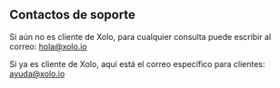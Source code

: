 ## Contactos de soporte

Si aún no es cliente de Xolo, para cualquier consulta puede escribir al correo: [hola@xolo.io](mailto:hola@xolo.io)

Si ya es cliente de Xolo, aquí está el correo específico para clientes: [ayuda@xolo.io](mailto:ayuda@xolo.io) 
